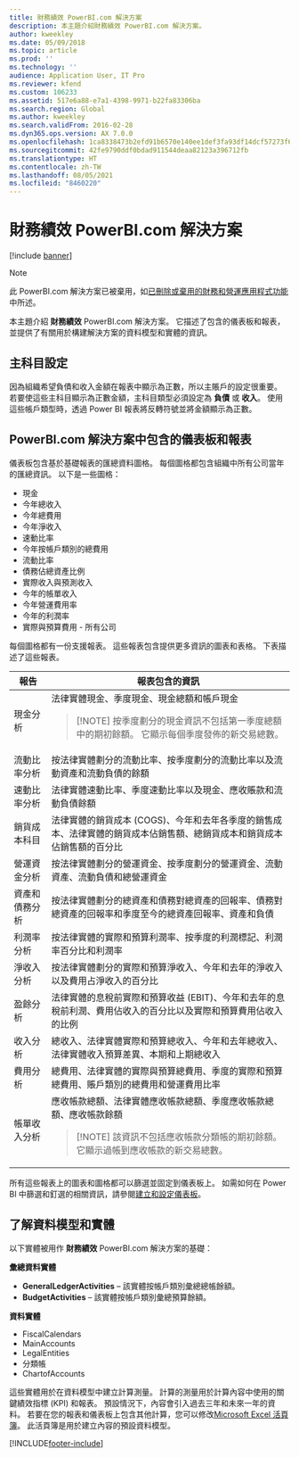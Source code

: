 ```yaml
---
title: 財務績效 PowerBI.com 解決方案
description: 本主題介紹財務績效 PowerBI.com 解決方案。
author: kweekley
ms.date: 05/09/2018
ms.topic: article
ms.prod: ''
ms.technology: ''
audience: Application User, IT Pro
ms.reviewer: kfend
ms.custom: 106233
ms.assetid: 517e6a88-e7a1-4398-9971-b22fa83306ba
ms.search.region: Global
ms.author: kweekley
ms.search.validFrom: 2016-02-28
ms.dyn365.ops.version: AX 7.0.0
ms.openlocfilehash: 1ca8338473b2efd91b6570e140ee1def3fa93df14dcf57273f601efb7f548d08
ms.sourcegitcommit: 42fe9790ddf0bdad911544deaa82123a396712fb
ms.translationtype: HT
ms.contentlocale: zh-TW
ms.lasthandoff: 08/05/2021
ms.locfileid: "8460220"
---
```

# <a name="financial-performance-powerbicom-solution"></a>財務績效 PowerBI.com 解決方案

[!include [banner](../includes/banner.md)]

> [!NOTE]
> 此 PowerBI.com 解決方案已被棄用，如[已刪除或棄用的財務和營運應用程式功能](../migration-upgrade/deprecated-features.md#power-bi-content-packs-available-on-appsource)中所述。

本主題介紹 **財務績效** PowerBI.com 解決方案。 它描述了包含的儀表板和報表，並提供了有關用於構建解決方案的資料模型和實體的資訊。

## <a name="main-account-setup"></a>主科目設定
因為組織希望負債和收入金額在報表中顯示為正數，所以主賬戶的設定很重要。 若要使這些主科目顯示為正數金額，主科目類型必須設定為 **負債** 或 **收入**。 使用這些帳戶類型時，透過 Power BI 報表將反轉符號並將金額顯示為正數。

## <a name="dashboard-and-reports-that-are-included-in-the-powerbicom-solution"></a>PowerBI.com 解決方案中包含的儀表板和報表
儀表板包含基於基礎報表的匯總資料圖格。 每個圖格都包含組織中所有公司當年的匯總資訊。 以下是一些圖格：

- 現金
- 今年總收入
- 今年總費用
- 今年淨收入
- 速動比率
- 今年按帳戶類別的總費用
- 流動比率
- 債務佔總資產比例
- 實際收入與預測收入
- 今年的帳單收入
- 今年營運費用率
- 今年的利潤率
- 實際與預算費用 - 所有公司

每個圖格都有一份支援報表。 這些報表包含提供更多資訊的圖表和表格。 下表描述了這些報表。

| 報告                      | 報表包含的資訊 |
|-----------------------------|--------------------------------------|
| 現金分析               | 法律實體現金、季度現金、現金總額和帳戶現金<blockquote>[!NOTE] 按季度劃分的現金資訊不包括第一季度總額中的期初餘額。 它顯示每個季度發佈的新交易總數。</blockquote> |
| 流動比率分析      | 按法律實體劃分的流動比率、按季度劃分的流動比率以及流動資產和流動負債的餘額 |
| 速動比率分析        | 法律實體速動比率、季度速動比率以及現金、應收賬款和流動負債餘額 |
| 銷貨成本科目 | 法律實體的銷貨成本 (COGS)、今年和去年各季度的銷售成本、法律實體的銷貨成本佔銷售額、總銷貨成本和銷貨成本佔銷售額的百分比 |
| 營運資金分析    | 按法律實體劃分的營運資金、按季度劃分的營運資金、流動資產、流動負債和總營運資金 |
| 資產和債務分析     | 按法律實體劃分的總資產和債務對總資產的回報率、債務對總資產的回報率和季度至今的總資產回報率、資產和負債 |
| 利潤率分析      | 按法律實體的實際和預算利潤率、按季度的利潤標記、利潤率百分比和利潤率 |
| 淨收入分析         | 按法律實體劃分的實際和預算淨收入、今年和去年的淨收入以及費用占淨收入的百分比 |
| 盈餘分析           | 法律實體的息稅前實際和預算收益 (EBIT)、今年和去年的息稅前利潤、費用佔收入的百分比以及實際和預算費用佔收入的比例 |
| 收入分析            | 總收入、法律實體實際和預算總收入、今年和去年總收入、法律實體收入預算差異、本期和上期總收入 |
| 費用分析            | 總費用、法律實體的實際與預算總費用、季度的實際和預算總費用、賬戶類別的總費用和營運費用比率 |
| 帳單收入分析     | 應收帳款總額、法律實體應收帳款總額、季度應收帳款總額、應收帳款餘額<blockquote>[!NOTE] 該資訊不包括應收帳款分類帳的期初餘額。 它顯示過帳到應收帳款的新交易總數。</blockquote> |

所有這些報表上的圖表和圖格都可以篩選並固定到儀表板上。 如需如何在 Power BI 中篩選和釘選的相關資訊，請參閱[建立和設定儀表板](https://powerbi.microsoft.com/guided-learning/powerbi-learning-4-2-create-configure-dashboards)。

## <a name="understanding-the-data-model-and-entities"></a>了解資料模型和實體
以下實體被用作 **財務績效** PowerBI.com 解決方案的基礎：

**彙總資料實體**

- **GeneralLedgerActivities** – 該實體按帳戶類別彙總總帳餘額。
- **BudgetActivities** – 該實體按帳戶類別彙總預算餘額。

**資料實體**

- FiscalCalendars
- MainAccounts
- LegalEntities
- 分類帳
- ChartofAccounts

這些實體用於在資料模型中建立計算測量。 計算的測量用於計算內容中使用的關鍵績效指標 (KPI) 和報表。 預設情況下，內容會引入過去三年和未來一年的資料。 若要在您的報表和儀表板上包含其他計算，您可以修改[Microsoft Excel 活頁簿](/dynamics/s-e/)。 此活頁簿是用於建立內容的預設資料模型。


[!INCLUDE[footer-include](../../../includes/footer-banner.md)]